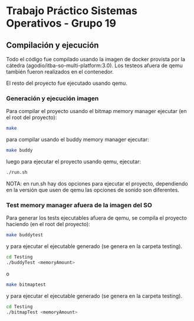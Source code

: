 # Trabajo Práctico Sistemas Operativos - Grupo 19

## Compilación y ejecución

Todo el código fue compilado usando la imagen de docker provista por la cátedra (agodio/itba-so-multi-platform:3.0). Los testeos afuera de qemu también fueron realizados en el contenedor.

El resto del proyecto fue ejecutado usando qemu.

### Generación y ejecución imagen

Para compilar el proyecto usando el bitmap memory manager ejecutar (en el root del proyecto):

```bash
make
```

para compilar usando el buddy memory manager ejecutar:

```bash
make buddy
```

luego para ejecutar el proyecto usando qemu, ejecutar:

```bash
./run.sh
```

NOTA: en run.sh hay dos opciones para ejecutar el proyecto, dependiendo en la versión que usen de qemu las opciones de sonido son diferentes.

### Test memory manager afuera de la imagen del SO

Para generar los tests ejecutables afuera de qemu, se compila el proyecto haciendo (en el root del proyecto):

```bash
make buddytest
```

y para ejecutar el ejecutable generado (se genera en la carpeta testing).

```bash
cd Testing
./buddyTest <memoryAmount>
```

o

```bash
make bitmaptest
```

y para ejecutar el ejecutable generado (se genera en la carpeta testing).

```bash
cd Testing
./bitmapTest <memoryAmount>
```
